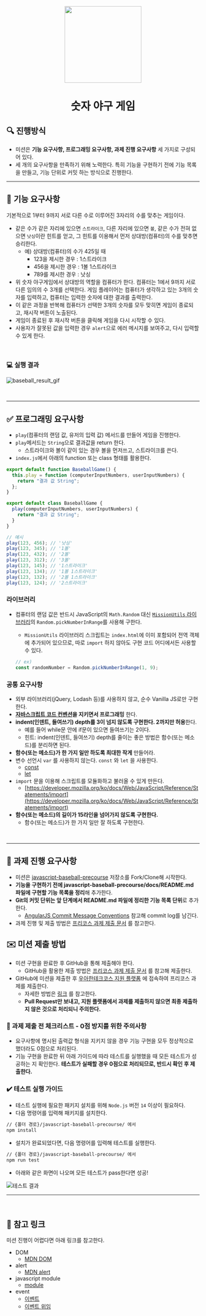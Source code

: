 <p align="middle" >
  <img width="200px;" src="https://github.com/woowacourse/javascript-baseball-precourse/blob/main/images/baseball_icon.png?raw=true"/>
</p>
<h1 align="middle">숫자 야구 게임</h1>

## 🔍 진행방식

-   미션은 **기능 요구사항, 프로그래밍 요구사항, 과제 진행 요구사항** 세 가지로 구성되어 있다.
-   세 개의 요구사항을 만족하기 위해 노력한다. 특히 기능을 구현하기 전에 기능 목록을 만들고, 기능 단위로 커밋 하는 방식으로 진행한다.

---

## 🎯 기능 요구사항

기본적으로 1부터 9까지 서로 다른 수로 이루어진 3자리의 수를 맞추는 게임이다.

-   같은 수가 같은 자리에 있으면 `스트라이크`, 다른 자리에 있으면 `볼`, 같은 수가 전혀 없으면 `낫싱`이란 힌트를 얻고, 그 힌트를 이용해서 먼저 상대방(컴퓨터)의 수를 맞추면 승리한다.
    -   예) 상대방(컴퓨터)의 수가 425일 때
        -   123을 제시한 경우 : 1스트라이크
        -   456을 제시한 경우 : 1볼 1스트라이크
        -   789를 제시한 경우 : 낫싱
-   위 숫자 야구게임에서 상대방의 역할을 컴퓨터가 한다. 컴퓨터는 1에서 9까지 서로 다른 임의의 수 3개를 선택한다. 게임 플레이어는 컴퓨터가 생각하고 있는 3개의 숫자를 입력하고, 컴퓨터는 입력한 숫자에 대한 결과를 출력한다.
-   이 같은 과정을 반복해 컴퓨터가 선택한 3개의 숫자를 모두 맞히면 게임이 종료되고, 재시작 버튼이 노출된다.
-   게임이 종료된 후 재시작 버튼을 클릭해 게임을 다시 시작할 수 있다.
-   사용자가 잘못된 값을 입력한 경우 `alert`으로 에러 메시지를 보여주고, 다시 입력할 수 있게 한다.

<br>

### 💻 실행 결과

![baseball_result_gif](./images/baseball_demo.gif)

<br>

---

## ✅ 프로그래밍 요구사항

-   `play`(컴퓨터의 랜덤 값, 유저의 입력 값) 메서드를 만들어 게임을 진행한다.
-   `play`메서드는 `String`으로 결과값을 return 한다.
    -   스트라이크와 볼이 같이 있는 경우 볼을 먼저쓰고, 스트라이크를 쓴다.
-   `index.js`에서 아래의 function 또는 class 형태를 활용한다.

```javascript
export default function BaseballGame() {
  this.play = function (computerInputNumbers, userInputNumbers) {
    return "결과 값 String";
  };
}

export default class BaseballGame {
  play(computerInputNumbers, userInputNumbers) {
    return "결과 값 String";
  }
}

// 예시
play(123, 456); // '낫싱'
play(123, 345); // '1볼'
play(123, 432); // '2볼'
play(123, 312); // '3볼'
play(123, 145); // '1스트라이크'
play(123, 134); // '1볼 1스트라이크'
play(123, 132); // '2볼 1스트라이크'
play(123, 124); // '2스트라이크'
```

### 라이브러리

-   컴퓨터의 랜덤 값은 반드시 JavaScript의 `Math.Random` 대신 [`MissionUtils` 라이브러리](https://github.com/woowacourse-projects/javascript-mission-utils#mission-utils)의 `Random.pickNumberInRange`를 사용해 구한다.

    -   `MissionUtils` 라이브러리 스크립트는 `index.html`에 이미 포함되어 전역 객체에 추가되어 있으므로, 따로 `import` 하지 않아도 구현 코드 어디에서든 사용할 수 있다.

    ```javascript
    // ex)
    const randomNumber = Random.pickNumberInRange(1, 9);
    ```

### 공통 요구사항

-   외부 라이브러리(jQuery, Lodash 등)를 사용하지 않고, 순수 Vanilla JS로만 구현한다.
-   **[자바스크립트 코드 컨벤션](https://github.com/woowacourse/woowacourse-docs/tree/feature/styleguide/styleguide/javascript)을 지키면서 프로그래밍** 한다.
-   **indent(인덴트, 들여쓰기) depth를 3이 넘지 않도록 구현한다. 2까지만 허용**한다.
    -   예를 들어 while문 안에 if문이 있으면 들여쓰기는 2이다.
    -   힌트: indent(인덴트, 들여쓰기) depth를 줄이는 좋은 방법은 함수(또는 메소드)를 분리하면 된다.
-   **함수(또는 메소드)가 한 가지 일만 하도록 최대한 작게** 만들어라.
-   변수 선언시 `var` 를 사용하지 않는다. `const` 와 `let` 을 사용한다.
    -   [const](https://developer.mozilla.org/ko/docs/Web/JavaScript/Reference/Statements/const)
    -   [let](https://developer.mozilla.org/ko/docs/Web/JavaScript/Reference/Statements/let)
-   `import` 문을 이용해 스크립트를 모듈화하고 불러올 수 있게 만든다.
    -   [https://developer.mozilla.org/ko/docs/Web/JavaScript/Reference/Statements/import](https://developer.mozilla.org/ko/docs/Web/JavaScript/Reference/Statements/import)
-   **함수(또는 메소드)의 길이가 15라인을 넘어가지 않도록 구현한다.**
    -   함수(또는 메소드)가 한 가지 일만 잘 하도록 구현한다.

<br>

---

## 📝 과제 진행 요구사항

-   미션은 [javascript-baseball-precourse](https://github.com/woowacourse/javascript-baseball-precourse/) 저장소를 Fork/Clone해 시작한다.
-   **기능을 구현하기 전에 javascript-baseball-precourse/docs/README.md 파일에 구현할 기능 목록을 정리**해 추가한다.
-   **Git의 커밋 단위는 앞 단계에서 README.md 파일에 정리한 기능 목록 단위**로 추가한다.
    -   [AngularJS Commit Message Conventions](https://gist.github.com/stephenparish/9941e89d80e2bc58a153) 참고해 commit log를 남긴다.
-   과제 진행 및 제출 방법은 [프리코스 과제 제출 문서](https://github.com/woowacourse/woowacourse-docs/tree/master/precourse) 를 참고한다.

## ✉️ 미션 제출 방법

-   미션 구현을 완료한 후 GitHub을 통해 제출해야 한다.
    -   GitHub을 활용한 제출 방법은 [프리코스 과제 제출 문서](https://github.com/woowacourse/woowacourse-docs/tree/master/precourse) 를 참고해 제출한다.
-   GitHub에 미션을 제출한 후 [우아한테크코스 지원 플랫폼](https://apply.techcourse.co.kr) 에 접속하여 프리코스 과제를 제출한다.
    -   자세한 방법은 [링크](https://github.com/woowacourse/woowacourse-docs/tree/master/precourse#제출-가이드) 를 참고한다.
    -   **Pull Request만 보내고, 지원 플랫폼에서 과제를 제출하지 않으면 최종 제출하지 않은 것으로 처리되니 주의한다.**

### 🚨 과제 제출 전 체크리스트 - 0점 방지를 위한 주의사항

-   요구사항에 명시된 출력값 형식을 지키지 않을 경우 기능 구현을 모두 정상적으로 했더라도 0점으로 처리된다.
-   기능 구현을 완료한 뒤 아래 가이드에 따라 테스트를 실행했을 때 모든 테스트가 성공하는 지 확인한다. **테스트가 실패할 경우 0점으로 처리되므로, 반드시 확인 후 제출한다.**

### ✔️ 테스트 실행 가이드

-   테스트 실행에 필요한 패키지 설치를 위해 `Node.js` 버전 `14` 이상이 필요하다.
-   다음 명령어를 입력해 패키지를 설치한다.

```bash
// {폴더 경로}/javascript-baseball-precourse/ 에서
npm install
```

-   설치가 완료되었다면, 다음 명령어를 입력해 테스트를 실행한다.

```bash
// {폴더 경로}/javascript-baseball-precourse/ 에서
npm run test
```

-   아래와 같은 화면이 나오며 모든 테스트가 pass한다면 성공!

![테스트 결과](./images/test_result.png)

---

<br>

## 🔗 참고 링크

미션 진행이 어렵다면 아래 링크를 참고한다.

-   DOM
    -   [MDN DOM](https://developer.mozilla.org/ko/docs/Web/API/Document_Object_Model/%EC%86%8C%EA%B0%9C)
-   alert
    -   [MDN alert](https://developer.mozilla.org/ko/docs/Web/API/Window/alert)
-   javascript module
    -   [module](https://ko.javascript.info/modules-intro)
-   event
    -   [이벤트](https://ko.javascript.info/introduction-browser-events)
    -   [이벤트 위임](https://ko.javascript.info/event-delegation)
